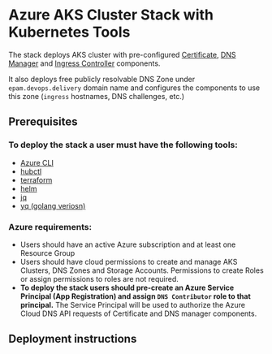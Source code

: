 # Azure AKS Cluster Stack with Kubernetes Tools

The stack deploys AKS cluster with pre-configured [Certificate](https://cert-manager.io/), [DNS Manager](https://github.com/kubernetes-sigs/external-dns) and [Ingress Controller](https://docs.nginx.com/nginx-ingress-controller/) components.

It also deploys free publicly resolvable DNS Zone under `epam.devops.delivery` domain name and configures the components to use this zone (`ingress` hostnames, DNS challenges, etc.)
 
## Prerequisites

### To deploy the stack a user must have the following tools:

* [Azure CLI](https://learn.microsoft.com/en-us/cli/azure/install-azure-cli)
* [hubctl](https://superhub.io/)
* [terraform](https://developer.hashicorp.com/terraform/tutorials/aws-get-started/install-cli)
* [helm](https://helm.sh/docs/intro/install/)
* [jq](https://stedolan.github.io/jq/download/)
* [yq (golang veriosn)](https://stedolan.github.io/jq/download/)

### Azure requirements:

* Users should have an active Azure subscription and at least one Resource Group
* Users should have cloud permissions to create and manage AKS Clusters, DNS Zones and Storage Accounts. Permissions to create Roles or assign permissions to roles are not required.
* <b>To deploy the stack users should pre-create an Azure Service Principal (App Registration) and assign `DNS Contributor` role to that principal.</b> The Service Principal will be used to authorize the Azure Cloud DNS API requests of Certificate and DNS manager components.

## Deployment instructions

